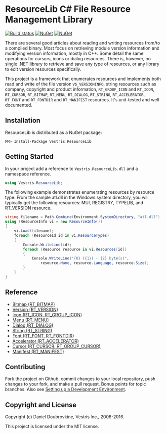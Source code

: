 ResourceLib C# File Resource Management Library
===============================================

[![Build status](https://ci.appveyor.com/api/projects/status/7deynnff1qboipkb/branch/master?svg=true)](https://ci.appveyor.com/project/thoemmi/resourcelib/branch/master)
[![NuGet](https://img.shields.io/nuget/v/Vestris.ResourceLib.svg)](https://www.nuget.org/packages/Vestris.ResourceLib)
[![NuGet](https://img.shields.io/nuget/vpre/Vestris.ResourceLib.svg)](https://www.nuget.org/packages/Vestris.ResourceLib)

There are several good articles about reading and writing resources from/to a compiled binary. Most focus on retrieving module version information and modifying version information, mostly in C++. Some detail the same operations for cursors, icons or dialog resources. There is, however, no single .NET library to retrieve and save any type of resources, or any library to edit version resources specifically.

This project is a framework that enumerates resources and implements both read and write of the file version `VS_VERSIONINFO`, string resources such as company, copyright and product information, `RT_GROUP_ICON` and `RT_ICON`, `RT_CURSOR`, `RT_BITMAP`, `RT_MENU`, `RT_DIALOG`, `RT_STRING`, `RT_ACCELERATOR`, `RT_FONT` and `RT_FONTDIR` and `RT_MANIFEST` resources. It's unit-tested and well documented.

Installation
------------

ResourceLib is distributed as a NuGet package:

```
PM> Install-Package Vestris.ResourceLib
```

Getting Started
---------------

In your project add a reference to `Vestris.ResourceLib.dll` and a namespace reference.

``` c#
using Vestris.ResourceLib;
```

The following example demonstrates enumerating resources by resource type. From the sample atl.dll in the Windows system directory, you will typically get the following resources: MUI, REGISTRY, TYPELIB, and RT_VERSION resource.

``` c#
string filename = Path.Combine(Environment.SystemDirectory, "atl.dll");
using (ResourceInfo vi = new ResourceInfo())
{
    vi.Load(filename);
    foreach (ResourceId id in vi.ResourceTypes)
    {
        Console.WriteLine(id);
        foreach (Resource resource in vi.Resources[id])
        {
            Console.WriteLine("{0} ({1}) - {2} byte(s)",
                resource.Name, resource.Language, resource.Size);
        }
    }
}
```

Reference
---------

* [Bitmap (RT_BITMAP)](https://github.com/resourcelib/resourcelib/wiki/Bitmap-(RT_BITMAP))
* [Version (RT_VERSION)](https://github.com/resourcelib/resourcelib/wiki/Version-(RT_VERSION))
* [Icon (RT_ICON, RT_GROUP_ICON)](https://github.com/resourcelib/resourcelib/wiki/Icon-(RT_ICON,-RT_GROUP_ICON))
* [Menu (RT_MENU)](https://github.com/resourcelib/resourcelib/wiki/Menu-(RT_MENU))
* [Dialog (RT_DIALOG)](https://github.com/resourcelib/resourcelib/wiki/Dialog-(RT_DIALOG))
* [String (RT_STRING)](https://github.com/resourcelib/resourcelib/wiki/String-(RT_STRING))
* [Font (RT_FONT, RT_FONTDIR)](https://github.com/resourcelib/resourcelib/wiki/Font-(RT_FONT,-RT_FONTDIR))
* [Accelerator (RT_ACCELERATOR)](https://github.com/resourcelib/resourcelib/wiki/Accelerator-(RT_ACCELERATOR))
* [Cursor (RT_CURSOR, RT_GROUP_CURSOR)](https://github.com/resourcelib/resourcelib/wiki/Cursor-(RT_CURSOR,-RT_GROUP_CURSOR))
* [Manifest (RT_MANIFEST)](https://github.com/resourcelib/resourcelib/wiki/Manifest-(RT_MANIFEST))

Contributing
------------

Fork the project on Github, commit changes to your local repository, push changes to your fork, and make a pull request. Bonus points for topic branches. Also see [Setting up a Development Environment](https://github.com/resourcelib/resourcelib/blob/master/CONTRIBUTING.md).

Copyright and License
---------------------

Copyright (c) Daniel Doubrovkine, Vestris Inc., 2008-2016.

This project is licensed under the MIT license.
